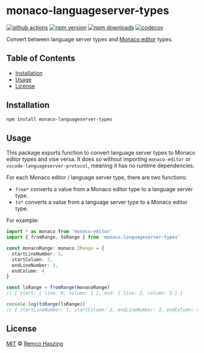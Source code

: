 # monaco-languageserver-types

[![github actions](https://github.com/remcohaszing/monaco-languageserver-types/actions/workflows/ci.yaml/badge.svg)](https://github.com/remcohaszing/monaco-languageserver-types/actions/workflows/ci.yaml)
[![npm version](https://img.shields.io/npm/v/monaco-languageserver-types)](https://www.npmjs.com/package/monaco-languageserver-types)
[![npm downloads](https://img.shields.io/npm/dm/monaco-languageserver-types)](https://www.npmjs.com/package/monaco-languageserver-types)
[![codecov](https://codecov.io/gh/remcohaszing/monaco-languageserver-types/branch/main/graph/badge.svg)](https://codecov.io/gh/remcohaszing/monaco-languageserver-types)

Convert between language server types and [Monaco editor](https://microsoft.github.io/monaco-editor)
types.

## Table of Contents

- [Installation](#installation)
- [Usage](#usage)
- [License](#license)

## Installation

```sh
npm install monaco-languageserver-types
```

## Usage

This package exports function to convert language server types to Monaco editor types and vise
versa. It does so without importing `monaco-editor` or `vscode-languageserver-protocol`, meaning it
has no runtime dependencies.

For each Monaco editor / language server type, there are two functions:

- `from*` converts a value from a Monaco editor type to a language server type.
- `to*` converts a value from a language server type to a Monaco editor type.

For example:

```typescript
import * as monaco from 'monaco-editor'
import { fromRange, toRange } from 'monaco-languageserver-types'

const monacoRange: monaco.IRange = {
  startLineNumber: 1,
  startColumn: 2,
  endLineNumber: 3,
  endColumn: 4
}

const lsRange = fromRange(monacoRange)
// { start: { line: 0, column: 1 }, end: { line: 2, column: 3 } }

console.log(toRange(lsRange))
// { startLineNumber: 1, startColumn: 2, endLineNumber: 3, endColumn: 4 }
```

## License

[MIT](LICENSE.md) © [Remco Haszing](https://github.com/remcohaszing)
